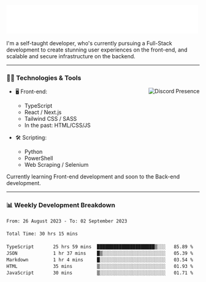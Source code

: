 <img src="assets/wave.svg" alt=":wave:" />

I'm a self-taught developer, who's currently pursuing a Full-Stack development to create stunning user experiences on the front-end, and scalable and secure infrastructure on the backend.

---

### 🧑‍💻 Technologies & Tools

<a href="https://discord.com/users/414304208649453568" target="_blank" rel="nofollow">
   <img src="https://lanyard-profile-readme.vercel.app/api/414304208649453568?idleMessage=Probably%20doing%20something%20else..." alt="Discord Presence" align="right">
</a>

- 🖥️ Front-end:

  - TypeScript
  - React / Next.js
  - Tailwind CSS / SASS
  - In the past: HTML/CSS/JS

- 🛠 Scripting:

  - Python
  - PowerShell
  - Web Scraping / Selenium

Currently learning Front-end development and soon to the Back-end development.

---

### 📊 Weekly Development Breakdown

<!-- ![ccrsxx's GitHub Stats](https://github-readme-stats.vercel.app/api?username=ccrsxx&count_private=true&theme=tokyonight) -->
<!-- ![ccrsxx's Top Langs](https://github-readme-stats.vercel.app/api/top-langs/?username=ccrsxx&hide=lua,java,html&theme=tokyonight) -->

<!--START_SECTION:waka-->

```txt
From: 26 August 2023 - To: 02 September 2023

Total Time: 30 hrs 15 mins

TypeScript       25 hrs 59 mins  █████████████████████▒░░░   85.89 %
JSON             1 hr 37 mins    █▒░░░░░░░░░░░░░░░░░░░░░░░   05.39 %
Markdown         1 hr 4 mins     █░░░░░░░░░░░░░░░░░░░░░░░░   03.54 %
HTML             35 mins         ▒░░░░░░░░░░░░░░░░░░░░░░░░   01.93 %
JavaScript       30 mins         ▒░░░░░░░░░░░░░░░░░░░░░░░░   01.71 %
```

<!--END_SECTION:waka-->

